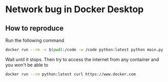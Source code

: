 # Network bug in Docker Desktop

## How to reproduce

Run the following command

```bash
docker run --rm -v $(pwd):/code -w /code python:latest python main.py
```

Wait until it stops.
Then try to access the internet from any container and you won't be able to

```bash
docker run --rm python:latest curl https://www.docker.com
```
